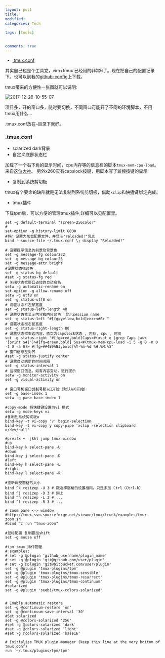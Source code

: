 ```yaml
---
layout: post
title:
modified:
categories: Tech
 
tags: [tools]

  
comments: true
---
```


<!-- TOC -->

- [.tmux.conf](#tmuxconf)

<!-- /TOC -->

其实自己也是个工具党，vim+tmux 已经用的非常6了。现在把自己的配置记录下。也可以到我的[github-config](https://github.com/anribras/gvim)上下载。

tmux带来的方便性一张图就可以说明:

![2017-12-26-10-55-07](https://images-1257933000.cos.ap-chengdu.myqcloud.com/2017-12-26-10-55-07.png)

项目多，开的窗口多，随时要切换，不同窗口可能开了不同的环境脚本，不用tmux用什么...

.tmux.conf放在`~`目录下就好。

### .tmux.conf

* solarized dark背景
* 自定义底部状态栏

加载了一个右下角的显示时间，cpu内存等的信息栏的脚本`tmux-mem-cpu-load`。
来自[这位大神](https://github.com/thewtex/tmux-mem-cpu-load)。
另外x260灭有capslock按键，用脚本写了监控按键的显示

* 复制到系统剪切板

tmux有个要命的缺陷就是无法复制到系统剪切板，借助`xclip`和快捷键绑定完成。

* tmux插件

下载tpm后，可以方便的管理tmux插件,详细可以见配置里。


```
set -g default-terminal "screen-256color"
#
set-option -g history-limit 8000
#将r 设置为加载配置文件，并显示"reloaded!"信息
bind r source-file ~/.tmux.conf \; display "Reloaded!"

# 设置提示信息的前景及背景色
set -g message-fg colour232
set -g message-bg colour23
set -g message-attr bright
#设置状态栏颜色
set -g status-bg default
#set -g status-fg red
# 关闭状态栏窗口占位的自动命名
setw -g automatic-rename on
set-option -g allow-rename off
setw -g utf8 on
set -g status-utf8 on
# 设置状态栏左部宽度
set -g status-left-length 40
# 设置状态栏显示内容和内容颜色  显示session name
set -g status-left "#[fg=yellow,bold]>>>><#S> "
# 设置状态栏右部宽度
set -g status-right-length 80
# 设置状态栏右边内容，依次为capslock状态 , 内存, cpu , 时间
set -g status-right "#[fg=red,bold]Caps<#(xset q |grep Caps |awk '{print $4}')>#[fg=green,bold] Sys<#(tmux-mem-cpu-load -i 5 -g 0 -m 0 -t 0 -a 0)> #[fg=##4E9AB3,bold]%Y-%m-%d %H:%M:%S"
# 窗口信息左对齐
#set -g status-justify center
# 设置自动刷新的时间间隔
set -g status-interval 1 
# 监视窗口信息，如有内容变动，进行提示
setw -g monitor-activity on
set -g visual-activity on

# 窗口号和窗口分割号都以1开始（默认从0开始）
set -g base-index 1
setw -g pane-base-index 1

#copy-mode 将快捷键设置为vi 模式
setw -g mode-keys vi
#复制到系统剪切板o
bind-key -t vi-copy 'v' begin-selection
bind-key -t vi-copy y copy-pipe 'xclip -selection clipboard >/dev/null'

#preifx +  jkhl jump tmux window
#up
bind-key k select-pane -U
#down 
bind-key j select-pane -D
#left
bind-key h select-pane -L
#right
bind-key l select-pane -R

#重新调整窗格的大小
bind ^k resizep -U 3 # 跟选择窗格的设置相同，只是多加 Ctrl（Ctrl-k）
bind ^j resizep -D 3 # 同上
bind ^h resizep -L 3 # ...
bind ^l resizep -R 3 # ...

# zoom pane <-> window
#http://tmux.svn.sourceforge.net/viewvc/tmux/trunk/examples/tmux-zoom.sh
#bind ^z run "tmux-zoom"
 
#鼠标配置 复制要加shift
set -g mouse off

#tpm tmux 插件管理 
# examples:
# set -g @plugin 'github_username/plugin_name'
# set -g @plugin 'git@github.com/user/plugin'
# set -g @plugin 'git@bitbucket.com/user/plugin'
set -g @plugin 'tmux-plugins/tpm'
set -g @plugin 'tmux-plugins/tmux-sensible'
set -g @plugin 'tmux-plugins/tmux-resurrect'
set -g @plugin 'tmux-plugins/tmux-continuum'
#solarized
set -g @plugin 'seebi/tmux-colors-solarized'


# Enable automatic restore
set -g @continuum-restore 'on'
set -g @continuum-save-interval '30'
#Set solarized
set -g @colors-solarized '256'
#set -g @colors-solarized 'dark'
#set -g @colors-solarized 'light'
#set -g @colors-solarized 'base16'

# Initialize TMUX plugin manager (keep this line at the very bottom of tmux.conf)
run '~/.tmux/plugins/tpm/tpm'
```

